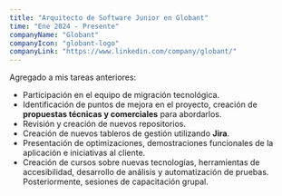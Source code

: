 ```yaml
---
title: "Arquitecto de Software Junior en Globant"
time: "Ene 2024 - Presente"
companyName: "Globant"
companyIcon: "globant-logo"
companyLink: "https://www.linkedin.com/company/globant/"
---
```

Agregado a mis tareas anteriores:

* Participación en el equipo de migración tecnológica.
* Identificación de puntos de mejora en el proyecto, creación de **propuestas técnicas y comerciales** para abordarlos.
* Revisión y creación de nuevos repositorios.
* Creación de nuevos tableros de gestión utilizando **Jira**.
* Presentación de optimizaciones, demostraciones funcionales de la aplicación e iniciativas al cliente.
* Creación de cursos sobre nuevas tecnologías, herramientas de accesibilidad, desarrollo de análisis y automatización de pruebas. Posteriormente, sesiones de capacitación grupal.
